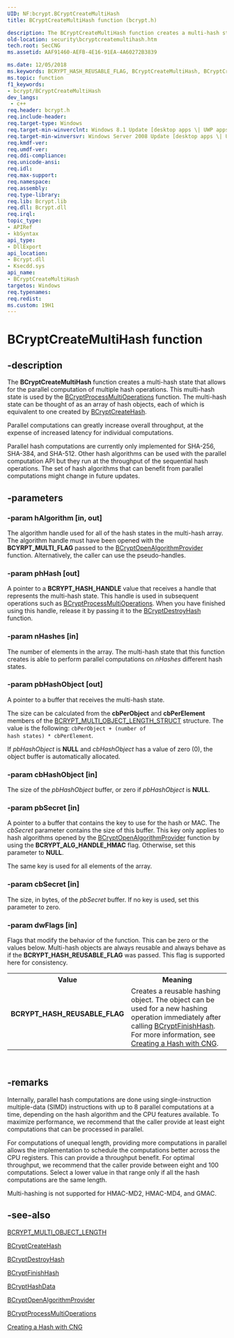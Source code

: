 ```yaml
---
UID: NF:bcrypt.BCryptCreateMultiHash
title: BCryptCreateMultiHash function (bcrypt.h)

description: The BCryptCreateMultiHash function creates a multi-hash state that allows for the parallel computation of multiple hash operations.
old-location: security\bcryptcreatemultihash.htm
tech.root: SecCNG
ms.assetid: AAF91460-AEFB-4E16-91EA-4A60272B3839

ms.date: 12/05/2018
ms.keywords: BCRYPT_HASH_REUSABLE_FLAG, BCryptCreateMultiHash, BCryptCreateMultiHash function [Security], bcrypt/BCryptCreateMultiHash, security.bcryptcreatemultihash
ms.topic: function
f1_keywords:
- bcrypt/BCryptCreateMultiHash
dev_langs:
 - c++
req.header: bcrypt.h
req.include-header: 
req.target-type: Windows
req.target-min-winverclnt: Windows 8.1 Update [desktop apps \| UWP apps]
req.target-min-winversvr: Windows Server 2008 Update [desktop apps \| UWP apps]
req.kmdf-ver: 
req.umdf-ver: 
req.ddi-compliance: 
req.unicode-ansi: 
req.idl: 
req.max-support: 
req.namespace: 
req.assembly: 
req.type-library: 
req.lib: Bcrypt.lib
req.dll: Bcrypt.dll
req.irql: 
topic_type:
- APIRef
- kbSyntax
api_type:
- DllExport
api_location:
- Bcrypt.dll
- Ksecdd.sys
api_name:
- BCryptCreateMultiHash
targetos: Windows
req.typenames: 
req.redist: 
ms.custom: 19H1
---
```


# BCryptCreateMultiHash function


## -description


The <b>BCryptCreateMultiHash</b> function creates a multi-hash state that allows for the parallel computation of multiple hash operations. This multi-hash state is used by the <a href="https://docs.microsoft.com/windows/desktop/api/bcrypt/nf-bcrypt-bcryptprocessmultioperations">BCryptProcessMultiOperations</a> function. The multi-hash state can be thought of as an array of hash objects, each of which is equivalent to one created by <a href="https://docs.microsoft.com/windows/desktop/api/bcrypt/nf-bcrypt-bcryptcreatehash">BCryptCreateHash</a>.

 Parallel computations can greatly increase overall throughput, at the expense of increased latency for individual computations.

 Parallel hash computations are currently only implemented for SHA-256, SHA-384, and SHA-512. Other hash algorithms can be used with the parallel computation API but they run at the throughput of the sequential hash operations. The set of hash algorithms that can benefit from parallel computations might change in future updates.


## -parameters




### -param hAlgorithm [in, out]

The algorithm handle used for all of the hash states in the multi-hash array. The algorithm handle must have been opened with the <b>BCYRPT_MULTI_FLAG</b> passed to the <a href="https://docs.microsoft.com/windows/desktop/api/bcrypt/nf-bcrypt-bcryptopenalgorithmprovider">BCryptOpenAlgorithmProvider</a> function. Alternatively, the caller can use the pseudo-handles. 


### -param phHash [out]

A pointer to a <b>BCRYPT_HASH_HANDLE</b> value that receives a handle that represents the multi-hash state. This handle is used in subsequent operations such as <a href="https://docs.microsoft.com/windows/desktop/api/bcrypt/nf-bcrypt-bcryptprocessmultioperations">BCryptProcessMultiOperations</a>. When you have finished using this handle, release it by passing it to the <a href="https://docs.microsoft.com/windows/desktop/api/bcrypt/nf-bcrypt-bcryptdestroyhash">BCryptDestroyHash</a> function.


### -param nHashes [in]

The number of elements in the array. The multi-hash state that this function creates is able to perform parallel computations on <i>nHashes</i> different hash states.


### -param pbHashObject [out]

A pointer to a buffer that receives the multi-hash state. 

The size can be calculated from the <b>cbPerObject</b>  and <b>cbPerElement</b> members of the <a href="https://docs.microsoft.com/windows/desktop/api/bcrypt/ns-bcrypt-bcrypt_multi_object_length_struct">BCRYPT_MULTI_OBJECT_LENGTH_STRUCT</a> structure. The value is the following: <code>cbPerObject + (number of hash states) * cbPerElement</code>.

If <i>pbHashObject</i> is <b>NULL</b> and <i>cbHashObject</i> has a value of zero (0), the object buffer is automatically allocated.


### -param cbHashObject [in]

The size of the <i>pbHashObject</i> buffer, or zero if <i>pbHashObject</i> is <b>NULL</b>.


### -param pbSecret [in]

A pointer to a buffer that contains the key to use for the hash or MAC. The <i>cbSecret</i> parameter contains the size of this buffer. This key only applies to hash algorithms opened by the <a href="https://docs.microsoft.com/windows/desktop/api/bcrypt/nf-bcrypt-bcryptopenalgorithmprovider">BCryptOpenAlgorithmProvider</a> function by using the <b>BCRYPT_ALG_HANDLE_HMAC</b> flag.  Otherwise, set this parameter to <b>NULL</b>. 

The same key is used for all elements of the array.


### -param cbSecret [in]

The size, in bytes, of the <i>pbSecret</i> buffer. If no key is used, set this parameter to zero.


### -param dwFlags [in]

Flags that modify the behavior of the function. This can be zero or the values below. Multi-hash objects are always reusable and always behave as if the <b>BCRYPT_HASH_REUSABLE_FLAG</b> was passed. This flag is supported here for consistency.

<table>
<tr>
<th>Value</th>
<th>Meaning</th>
</tr>
<tr>
<td width="40%"><a id="BCRYPT_HASH_REUSABLE_FLAG"></a><a id="bcrypt_hash_reusable_flag"></a><dl>
<dt><b>BCRYPT_HASH_REUSABLE_FLAG</b></dt>
</dl>
</td>
<td width="60%">
Creates a reusable hashing object. The object can be used for a new hashing operation immediately after calling <a href="https://docs.microsoft.com/windows/desktop/api/bcrypt/nf-bcrypt-bcryptfinishhash">BCryptFinishHash</a>. For more information, see <a href="https://docs.microsoft.com/windows/desktop/SecCNG/creating-a-hash-with-cng">Creating a Hash with CNG</a>.

</td>
</tr>
</table>
 


## -remarks



 Internally, parallel hash computations are done using single-instruction multiple-data (SIMD) instructions with up to 8 parallel computations at a time, depending on the hash algorithm and the CPU features available. To maximize performance, we recommend that the caller provide at least eight computations that can be processed in parallel. 

For computations of unequal length, providing more computations in parallel allows the implementation to schedule the computations better across the CPU registers. This can provide a throughput benefit. For optimal throughput, we recommend that the caller provide between eight and 100 computations. Select a lower value in that range only if all the hash computations are the same length.

Multi-hashing is not supported for HMAC-MD2, HMAC-MD4, and GMAC.




## -see-also




<a href="https://docs.microsoft.com/windows/desktop/api/bcrypt/ns-bcrypt-bcrypt_multi_object_length_struct">BCRYPT_MULTI_OBJECT_LENGTH</a>



<a href="https://docs.microsoft.com/windows/desktop/api/bcrypt/nf-bcrypt-bcryptcreatehash">BCryptCreateHash</a>



<a href="https://docs.microsoft.com/windows/desktop/api/bcrypt/nf-bcrypt-bcryptdestroyhash">BCryptDestroyHash</a>



<a href="https://docs.microsoft.com/windows/desktop/api/bcrypt/nf-bcrypt-bcryptfinishhash">BCryptFinishHash</a>



<a href="https://docs.microsoft.com/windows/desktop/api/bcrypt/nf-bcrypt-bcrypthashdata">BCryptHashData</a>



<a href="https://docs.microsoft.com/windows/desktop/api/bcrypt/nf-bcrypt-bcryptopenalgorithmprovider">BCryptOpenAlgorithmProvider</a>



<a href="https://docs.microsoft.com/windows/desktop/api/bcrypt/nf-bcrypt-bcryptprocessmultioperations">BCryptProcessMultiOperations</a>



<a href="https://docs.microsoft.com/windows/desktop/SecCNG/creating-a-hash-with-cng">Creating a Hash with CNG</a>
 

 

